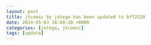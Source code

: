```yaml
---
layout: post
title: jtcomsc by jotego has been updated to bff2520
date: 2024-05-03 16:09:20 +0000
categories: [jotego, jtcomsc]
tags: [update]
---
```


